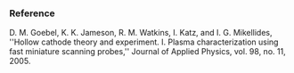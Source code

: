 ### Reference
D. M. Goebel, K. K. Jameson, R. M. Watkins, I. Katz, and I. G. Mikellides, ''Hollow cathode theory and experiment. I. Plasma characterization using fast miniature scanning probes,'' Journal of Applied Physics, vol. 98, no. 11, 2005.
